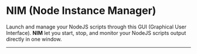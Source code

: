 NIM (Node Instance Manager)
========================

Launch and manage your NodeJS scripts through this GUI (Graphical User Interface). **NIM** let you start, stop, and monitor your NodeJS scripts output directly in one window.

----------
